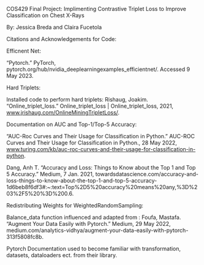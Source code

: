 COS429 Final Project: Implimenting Contrastive Triplet Loss to Improve Classification on Chest X-Rays

By: Jessica Breda and Claira Fucetola


Citations and Acknowledgements for Code:

Efficnent Net: 

“Pytorch.” PyTorch, pytorch.org/hub/nvidia_deeplearningexamples_efficientnet/. Accessed 9 May 2023. 



Hard Triplets: 

Installed code to perform hard triplets: Rishaug, Joakim. “Online_triplet_loss.” Online_triplet_loss | Online_triplet_loss, 2021, www.jrishaug.com/OnlineMiningTripletLoss/. 


Documentation on AUC and Top-1/Top-5 Accuracy:

“AUC-Roc Curves and Their Usage for Classification in Python.” AUC-ROC Curves and Their Usage for Classification in Python., 28 May 2022, www.turing.com/kb/auc-roc-curves-and-their-usage-for-classification-in-python. 

Dang, Anh T. “Accuracy and Loss: Things to Know about the Top 1 and Top 5 Accuracy.” Medium, 7 Jan. 2021, towardsdatascience.com/accuracy-and-loss-things-to-know-about-the-top-1-and-top-5-accuracy-1d6beb8f6df3#:~:text=Top%2D5%20accuracy%20means%20any,%3D%203%2F5%20%3D%200.6. 

Redistributing Weights for WeightedRandomSampling: 

Balance_data function influenced and adapted from : Foufa, Mastafa. “Augment Your Data Easily with Pytorch.” Medium, 29 May 2022, medium.com/analytics-vidhya/augment-your-data-easily-with-pytorch-313f5808fc8b. 


Pytorch Documentation used to become familiar with transformation, datasets, dataloaders ect. from their library. 
